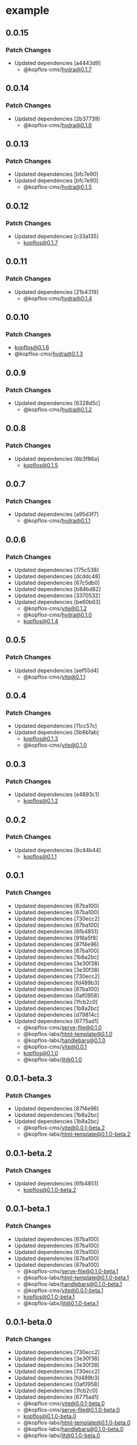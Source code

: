 # example

## 0.0.15

### Patch Changes

- Updated dependencies [a4443d9]
  - @kopflos-cms/hydra@0.1.7

## 0.0.14

### Patch Changes

- Updated dependencies [2b37739]
  - @kopflos-cms/hydra@0.1.6

## 0.0.13

### Patch Changes

- Updated dependencies [bfc7e90]
- Updated dependencies [bfc7e90]
  - @kopflos-cms/hydra@0.1.5

## 0.0.12

### Patch Changes

- Updated dependencies [c33a135]
  - kopflos@0.1.7

## 0.0.11

### Patch Changes

- Updated dependencies [21b4319]
  - @kopflos-cms/hydra@0.1.4

## 0.0.10

### Patch Changes

- kopflos@0.1.6
- @kopflos-cms/hydra@0.1.3

## 0.0.9

### Patch Changes

- Updated dependencies [6328d5c]
  - @kopflos-cms/hydra@0.1.2

## 0.0.8

### Patch Changes

- Updated dependencies [6b3f86a]
  - kopflos@0.1.5

## 0.0.7

### Patch Changes

- Updated dependencies [a95d3f7]
  - @kopflos-cms/hydra@0.1.1

## 0.0.6

### Patch Changes

- Updated dependencies [175c538]
- Updated dependencies [dcddc48]
- Updated dependencies [67c5db0]
- Updated dependencies [b84bd82]
- Updated dependencies [3370532]
- Updated dependencies [be60b63]
  - @kopflos-cms/vite@0.1.2
  - @kopflos-cms/hydra@0.1.0
  - kopflos@0.1.4

## 0.0.5

### Patch Changes

- Updated dependencies [aef55d4]
  - @kopflos-cms/vite@0.1.1

## 0.0.4

### Patch Changes

- Updated dependencies [11cc57c]
- Updated dependencies [5b6b1ab]
  - kopflos@0.1.3
  - @kopflos-cms/vite@0.1.0

## 0.0.3

### Patch Changes

- Updated dependencies [e4893c1]
  - kopflos@0.1.2

## 0.0.2

### Patch Changes

- Updated dependencies [8c44b44]
  - kopflos@0.1.1

## 0.0.1

### Patch Changes

- Updated dependencies [67ba100]
- Updated dependencies [67ba100]
- Updated dependencies [730ecc2]
- Updated dependencies [67ba100]
- Updated dependencies [6fb4851]
- Updated dependencies [916a5f8]
- Updated dependencies [87f4e96]
- Updated dependencies [67ba100]
- Updated dependencies [1b8a2bc]
- Updated dependencies [3e30f38]
- Updated dependencies [3e30f38]
- Updated dependencies [730ecc2]
- Updated dependencies [fd489b3]
- Updated dependencies [67ba100]
- Updated dependencies [0af0958]
- Updated dependencies [1fcb2c0]
- Updated dependencies [1b8a2bc]
- Updated dependencies [d79814c]
- Updated dependencies [6775ad1]
  - @kopflos-cms/serve-file@0.1.0
  - @kopflos-labs/html-template@0.1.0
  - @kopflos-labs/handlebars@0.1.0
  - @kopflos-cms/vite@0.0.1
  - kopflos@0.1.0
  - @kopflos-labs/lit@0.1.0

## 0.0.1-beta.3

### Patch Changes

- Updated dependencies [87f4e96]
- Updated dependencies [1b8a2bc]
- Updated dependencies [1b8a2bc]
  - @kopflos-cms/vite@0.0.1-beta.2
  - @kopflos-labs/html-template@0.1.0-beta.2

## 0.0.1-beta.2

### Patch Changes

- Updated dependencies [6fb4851]
  - kopflos@0.1.0-beta.2

## 0.0.1-beta.1

### Patch Changes

- Updated dependencies [67ba100]
- Updated dependencies [67ba100]
- Updated dependencies [67ba100]
- Updated dependencies [67ba100]
- Updated dependencies [67ba100]
  - @kopflos-cms/serve-file@0.1.0-beta.1
  - @kopflos-labs/html-template@0.1.0-beta.1
  - @kopflos-labs/handlebars@0.1.0-beta.1
  - @kopflos-cms/vite@0.0.1-beta.1
  - kopflos@0.1.0-beta.1
  - @kopflos-labs/lit@0.1.0-beta.1

## 0.0.1-beta.0

### Patch Changes

- Updated dependencies [730ecc2]
- Updated dependencies [3e30f38]
- Updated dependencies [3e30f38]
- Updated dependencies [730ecc2]
- Updated dependencies [fd489b3]
- Updated dependencies [0af0958]
- Updated dependencies [1fcb2c0]
- Updated dependencies [6775ad1]
  - @kopflos-cms/vite@0.0.1-beta.0
  - @kopflos-cms/serve-file@0.1.0-beta.0
  - kopflos@0.1.0-beta.0
  - @kopflos-labs/html-template@0.1.0-beta.0
  - @kopflos-labs/handlebars@0.1.0-beta.0
  - @kopflos-labs/lit@0.1.0-beta.0
